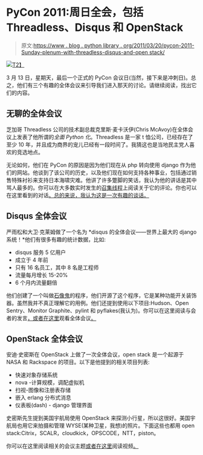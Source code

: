 # PyCon 2011:周日全会，包括 Threadless、Disqus 和 OpenStack

> 原文:[https://www . blog . python library . org/2011/03/20/pycon-2011-Sunday-plenum-with-threadless-disqus-and-open stack/](https://www.blog.pythonlibrary.org/2011/03/20/pycon-2011-sunday-plenaries-with-threadless-disqus-and-openstack/)

[![](../Images/404a7b432bc1cc0abd29b26f7d7351fc.png)T2】](http://us.pycon.org)

3 月 13 日，星期天，最后一个正式的 PyCon 会议日(当然，接下来是冲刺日)。总之，他们有三个有趣的全体会议来引导我们进入那天的讨论。请继续阅读，找出它们的内容。

## 无聊的全体会议

芝加哥 Threadless 公司的技术副总裁克里斯·麦卡沃伊(Chris McAvoy)在全体会议上发表了他所谓的*全面 Python 化*。Threadless 是一家 t 恤公司，已经存在了至少 10 年，并且成为商界的宠儿已经有一段时间了。我猜这也是当地民主党人喜欢的竞选地点。

无论如何，他们在 PyCon 的原因是因为他们现在从 php 转向使用 django 作为他们的网站。他谈到了该公司的历史，以及他们现在如何支持各种事业，包括通过销售特殊衬衫来支持日本海啸灾难。他讲了许多蹩脚的笑话，我认为他的讲话是其中骂人最多的。你可以在大多数实时发生的[召集线程](https://convore.com/pycon-2011/threadless/)上阅读关于它的评论。你也可以在这里看到的对话[。总的来说，我认为这是一次有趣的谈话。](http://pycon.blip.tv/file/4882852/)

## Disqus 全体会议

严雨松和大卫·克莱姆做了一个名为 *disqus 的全体会议——世界上最大的 django 系统！*他们有很多有趣的统计数据，比如:

*   disqus 服务 5 亿用户
*   成立于 4 年前
*   只有 16 名员工，其中 8 名是工程师
*   流量每月增长 15-20%
*   6 个月内流量翻倍

他们创建了一个叫做[石像鬼](http://github.com/disqus/gargoyle)的程序，他们开源了这个程序，它是某种功能开关装饰器。虽然我并不真正理解它的用例。他们还提到使用以下项目:Hudson、Open Sentry、Monitor Graphite、pylint 和 pyflakes(我认为)。你可以在这里阅读与会者的发言[，或者在这里](https://convore.com/pycon-2011/disqus/)观看全体会议[。](http://pycon.blip.tv/file/4880330/)

## OpenStack 全体会议

安迪·史密斯在 OpenStack 上做了一次全体会议，open stack 是一个起源于 NASA 和 Rackspace 的项目。以下是他提到的相关项目列表:

*   快速对象存储系统
*   nova -计算规模，调配虚拟机
*   扫视-图像和注册表存储
*   嵌入 erlang 分布式消息
*   仪表板(dash) - django 管理界面

史密斯先生提到美国宇航局使用 OpenStack 来探测小行星，所以这很好。美国宇航局也用它来拍摄和管理 WYSE(某种卫星，我想)的照片。下面这些也都用 open stack:Citrix，SCALR，cloudkick，OPSCODE，NTT，piston。

你可以在这里阅读相关的会议主题[或者在这里](https://convore.com/pycon-2011/openstack/)阅读视频[。](http://blip.tv/file/4881507)